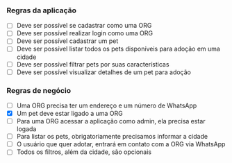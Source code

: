 ### Regras da aplicação

- [ ] Deve ser possível se cadastrar como uma ORG
- [ ] Deve ser possível realizar login como uma ORG
- [ ] Deve ser possível cadastrar um pet
- [ ] Deve ser possível listar todos os pets disponíveis para adoção em uma cidade
- [ ] Deve ser possível filtrar pets por suas características
- [ ] Deve ser possível visualizar detalhes de um pet para adoção

### Regras de negócio

- [ ] Uma ORG precisa ter um endereço e um número de WhatsApp
- [X] Um pet deve estar ligado a uma ORG
- [ ] Para uma ORG acessar a aplicação como admin, ela precisa estar logada
- [ ] Para listar os pets, obrigatoriamente precisamos informar a cidade
- [ ] O usuário que quer adotar, entrará em contato com a ORG via WhatsApp
- [ ] Todos os filtros, além da cidade, são opcionais